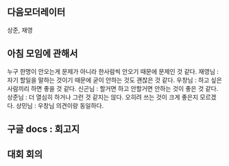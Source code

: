 ## 다음모더레이터

상준, 재영

## 아침 모임에 관해서

누구 한명이 안오는게 문제가 아니라 한사람씩 안오기 때문에 문제인 것 같다.
재영님 : 자기 할일을 말하는 것이기 때문에 굳이 안하는 것도 괜찮은 것 같다.
우창님 : 하고 싶은 사람끼리 하면 좋을 것 같다.
신곤님 : 할거면 하고 안할거면 안하는 것이 좋은 것 같다.
상준님 : 더 열심히 하거나 그런 것 같지는 않다. 오히려 쓰는 것이 크게 좋은지 모르겠다.
상민님 : 우창님 의견이랑 동일하다.

## 구글 docs : 회고지

## 대회 회의

